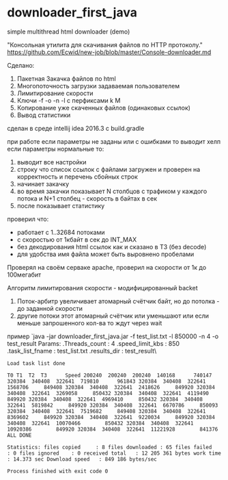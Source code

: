 # downloader_first_java
simple multithread html downloader (demo)


"Консольная утилита для скачивания файлов по HTTP протоколу."
https://github.com/Ecwid/new-job/blob/master/Console-downloader.md

Сделано:

1. Пакетная Закачка файлов по html 
2. Многопоточность загрузки задаваемая пользователем
3. Лимитирование скорости
3. Ключи -f -o -n -l с перфиксами k M
5. Копирование уже скаченных файлов (одинаковых ссылок)
4. Вывод статистики 

сделан в среде intellij idea 2016.3
c build.gradle

при работе если параметры не заданы или с ошибками то выводит хелп
если параметры нормальные то:

1. выводит все настройки
2. строку что список ссылок с файлами загружен и проверен на корректность и перечень сбойных строк
3. начинает закачку
4. во время закачки показывает N столбцов с трафиком у каждого потока и N+1 столбец - скорость в байтах в сек
5. после показывает статистику

проверил что:
* работает с 1..32684 потоками
* с скоростью от 1кбайт в сек до INT_MAX
* без декодирования html ссылок как и сказано в ТЗ (без decode)
* для удобства имя файла может быть выровнено пробелами

Проверял на своём серваке apache, проверил на скорости от 1к до 100мегабит 

Алгоритм лимитирования скорости - модифицированный backet 

1. Поток-арбитр увеличивает атомарный счётчик байт, но до потолка - до заданной скорости
2. другие потоки этот атомарный счётчик  или уменьшают или если меньше запрошенного кол-ва то ждут через wait


пример 
`java -jar downloader_first_java.jar -f test_list.txt -l 850000 -n 4 -o test_result
Params:
	.Threads_count   : 4
	.speed_limit_kbs : 850
	.task_list_fname : test_list.txt
	.results_dir     : test_result\

`Load task list done`

`T0	T1	T2	T3		Speed
200240	200240	200240	140168		740147
320384	340408	322641	719810		961843
320384	340408	322641	1568706		849408
320384	340408	322641	2418626		849920
320384	340408	322641	3269058		850432
320384	340408	322641	4119490		849920
320384	340408	322641	4969410		850432
320384	340408	322641	5819842		849920
320384	340408	322641	6670786		850093
320384	340408	322641	7519682		849408
320384	340408	322641	8369602		849920
320384	340408	322641	9220034		849920
320384	340408	322641	10070466		850432
320384	340408	322641	10920386		849920
320384	340408	322641	11221928		841376
ALL DONE`

`Statistics:
files copied     : 8
files downloaded : 65
files failed     : 0
files ignored    : 0
received total   : 12 205 361 bytes
work time        : 14.373 sec
Download speed   : 849 186 bytes/sec`

`Process finished with exit code 0`